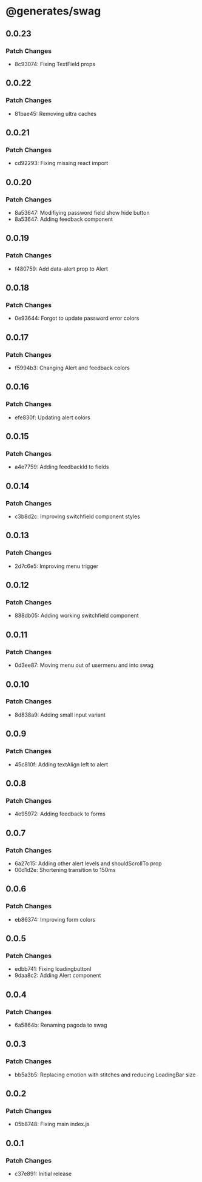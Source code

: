 # @generates/swag

## 0.0.23

### Patch Changes

- 8c93074: Fixing TextField props

## 0.0.22

### Patch Changes

- 81bae45: Removing ultra caches

## 0.0.21

### Patch Changes

- cd92293: Fixing missing react import

## 0.0.20

### Patch Changes

- 8a53647: Modifiying password field show hide button
- 8a53647: Adding feedback component

## 0.0.19

### Patch Changes

- f480759: Add data-alert prop to Alert

## 0.0.18

### Patch Changes

- 0e93644: Forgot to update password error colors

## 0.0.17

### Patch Changes

- f5994b3: Changing Alert and feedback colors

## 0.0.16

### Patch Changes

- efe830f: Updating alert colors

## 0.0.15

### Patch Changes

- a4e7759: Adding feedbackId to fields

## 0.0.14

### Patch Changes

- c3b8d2c: Improving switchfield component styles

## 0.0.13

### Patch Changes

- 2d7c6e5: Improving menu trigger

## 0.0.12

### Patch Changes

- 888db05: Adding working switchfield component

## 0.0.11

### Patch Changes

- 0d3ee87: Moving menu out of usermenu and into swag

## 0.0.10

### Patch Changes

- 8d838a9: Adding small input variant

## 0.0.9

### Patch Changes

- 45c810f: Adding textAlign left to alert

## 0.0.8

### Patch Changes

- 4e95972: Adding feedback to forms

## 0.0.7

### Patch Changes

- 6a27c15: Adding other alert levels and shouldScrollTo prop
- 00d1d2e: Shortening transition to 150ms

## 0.0.6

### Patch Changes

- eb86374: Improving form colors

## 0.0.5

### Patch Changes

- edbb741: Fixing loadingbuttonl
- 9daa8c2: Adding Alert component

## 0.0.4

### Patch Changes

- 6a5864b: Renaming pagoda to swag

## 0.0.3

### Patch Changes

- bb5a3b5: Replacing emotion with stitches and reducing LoadingBar size

## 0.0.2

### Patch Changes

- 05b8748: Fixing main index.js

## 0.0.1

### Patch Changes

- c37e891: Initial release

